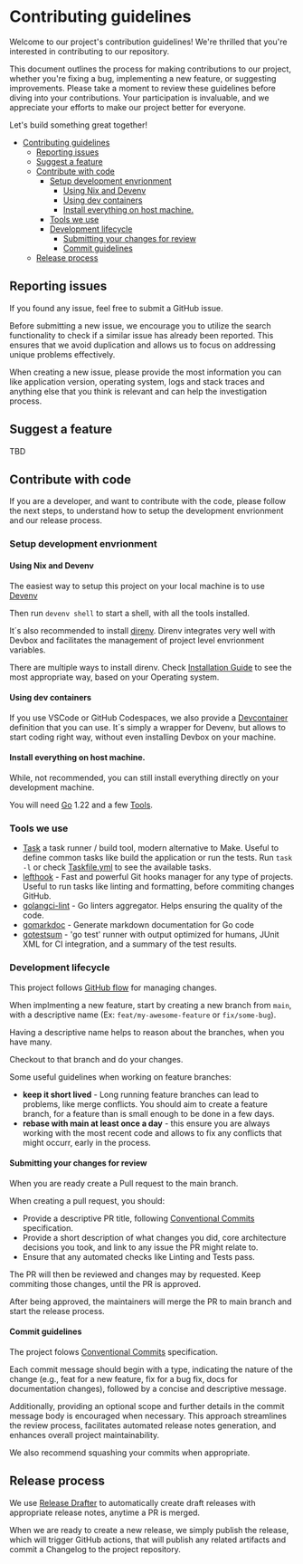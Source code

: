 # Contributing guidelines

Welcome to our project's contribution guidelines! We're thrilled that you're interested in contributing to our repository.

This document outlines the process for making contributions to our project, whether you're fixing a bug, implementing a new feature, or suggesting improvements. Please take a moment to review these guidelines before diving into your contributions. Your participation is invaluable, and we appreciate your efforts to make our project better for everyone.

Let's build something great together!

- [Contributing guidelines](#contributing-guidelines)
  - [Reporting issues](#reporting-issues)
  - [Suggest a feature](#suggest-a-feature)
  - [Contribute with code](#contribute-with-code)
    - [Setup development envrionment](#setup-development-envrionment)
      - [Using Nix and Devenv](#using-nix-and-devenv)
      - [Using dev containers](#using-dev-containers)
      - [Install everything on host machine.](#install-everything-on-host-machine)
    - [Tools we use](#tools-we-use)
    - [Development lifecycle](#development-lifecycle)
      - [Submitting your changes for review](#submitting-your-changes-for-review)
      - [Commit guidelines](#commit-guidelines)
  - [Release process](#release-process)


## Reporting issues

If you found any issue, feel free to submit a GitHub issue.

Before submitting a new issue, we encourage you to utilize the search functionality to check if a similar issue has already been reported. This ensures that we avoid duplication and allows us to focus on addressing unique problems effectively.

When creating a new issue, please provide the most information you can like application version, operating system, logs and stack traces and anything else that you think is relevant and can help the investigation process.

## Suggest a feature

TBD


## Contribute with code

If you are a developer, and want to contribute with the code, please follow the next steps, to understand how to setup the development envrionment and our release process.

### Setup development envrionment

#### Using Nix and Devenv

The easiest way to setup this project on your local machine is to use [Devenv](https://devenv.sh/getting-started/)

Then run `devenv shell` to start a shell, with all the tools installed.

It´s also recommended to install [direnv](https://direnv.net/). Direnv integrates very well with Devbox and facilitates the management of project level envrionment variables.

There are multiple ways to install direnv. Check [Installation Guide](https://direnv.net/docs/installation.html) to see the most appropriate way, based on your Operating system.

#### Using dev containers

If you use VSCode or GitHub Codespaces, we also provide a [Devcontainer](https://containers.dev/) definition that you can use. It´s simply a wrapper for Devenv, but allows to start coding right way, without even installing Devbox on your machine.

#### Install everything on host machine.

While, not recommended, you can still install everything directly on your development machine.

You will need [Go](https://go.dev/) 1.22 and a few [Tools](#tools-we-use).


### Tools we use

- [Task](https://taskfile.dev/) a task runner / build tool, modern alternative to Make. Useful to define common tasks like build the application or run the tests. Run `task -l` or check [Taskfile.yml](Taskfile.yml) to see the available tasks.
- [lefthook](https://github.com/evilmartians/lefthook) -  Fast and powerful Git hooks manager for any type of projects. Useful to run tasks like linting and formatting, before commiting changes GitHub.
- [golangci-lint](https://golangci-lint.run/) - Go linters aggregator. Helps ensuring the quality of the code.
- [gomarkdoc](https://github.com/princjef/gomarkdoc) - Generate markdown documentation for Go code
- [gotestsum](https://github.com/gotestyourself/gotestsum) - 'go test' runner with output optimized for humans, JUnit XML for CI integration, and a summary of the test results.

### Development lifecycle

This project follows [GitHub flow](https://docs.github.com/en/get-started/using-github/github-flow) for managing changes.

When implmenting a new feature, start by creating a new branch from `main`, with a descriptive name (Ex: `feat/my-awesome-feature` or `fix/some-bug`).

Having a descriptive name helps to reason about the branches, when you have many.

Checkout to that branch and do your changes.

Some useful guidelines when working on feature branches:

- **keep it short lived** - Long running feature branches can lead to problems, like merge conflicts. You should aim to create a feature branch, for a feature than is small enough to be done in a few days.
- **rebase with main at least once a day** - this ensure you are always working with the most recent code and allows to fix any conflicts that might occurr, early in the process.

#### Submitting your changes for review

When you are ready create a Pull request to the main branch.

When creating a pull request, you should:

- Provide a descriptive PR title, following [Conventional Commits](https://www.conventionalcommits.org/en/) specification.
- Provide a short description of what changes you did, core architecture decisions you took, and link to any issue the PR might relate to.
- Ensure that any automated checks like Linting and Tests pass.

The PR will then be reviewed and changes may by requested. Keep commiting those changes, until the PR is approved.

After being approved, the maintainers will merge the PR to main branch and start the release process.

#### Commit guidelines

The project folows [Conventional Commits](https://www.conventionalcommits.org/en/) specification.

Each commit message should begin with a type, indicating the nature of the change (e.g., feat for a new feature, fix for a bug fix, docs for documentation changes), followed by a concise and descriptive message.

Additionally, providing an optional scope and further details in the commit message body is encouraged when necessary. This approach streamlines the review process, facilitates automated release notes generation, and enhances overall project maintainability.

We also recommend squashing your commits when appropriate.

## Release process

We use [Release Drafter](https://github.com/marketplace/actions/release-drafter) to automatically create draft releases with appropriate release notes, anytime a PR is merged.

When we are ready to create a new release, we simply publish the release, which will trigger GitHub actions, that will publish any related artifacts and commit a Changelog to the project repository.


